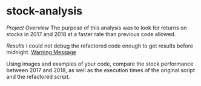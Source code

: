 # **stock-analysis**

*Project Overview*
The purpose of this analysis was to look for returns on stocks in 2017 and 2018 at a faster rate than previous code allowed.

*Results*
I could not debug the refactored code enough to get results before midnight. [Warning Message](https://github.com/LaurenSonis/kickstarter-analysis/blob/main/Theater_Outcomes_vs_Launch.png)
 

Using images and examples of your code, compare the stock performance between 2017 and 2018, as well as the execution times of the original script and the refactored script.
